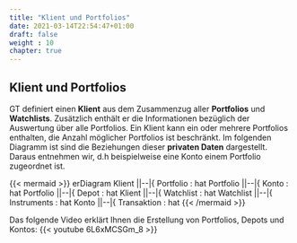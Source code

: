 ```yaml
---
title: "Klient und Portfolios"
date: 2021-03-14T22:54:47+01:00
draft: false
weight : 10
chapter: true
---
```

## Klient und Portfolios
GT definiert einen **Klient** aus dem Zusammenzug aller **Portfolios** und **Watchlists**. Zusätzlich enthält er die Informationen bezüglich der Auswertung über alle Portfolios. Ein Klient kann ein oder mehrere Portfolios enthalten, die Anzahl möglicher Portfolios ist beschränkt. Im folgenden Diagramm ist sind die Beziehungen dieser **privaten Daten** dargestellt. Daraus entnehmen wir, d.h beispielweise eine Konto einem Portfolio zugeordnet ist.

{{< mermaid >}}
erDiagram
    Klient ||--|{ Portfolio : hat
    Portfolio ||--|{ Konto : hat
    Portfolio ||--|{ Depot : hat
    Klient ||--|{ Watchlist : hat
    Watchlist ||--|{ Instruments : hat
    Konto ||--|{ Transaktion : hat
{{< /mermaid >}}

Das folgende Video erklärt Ihnen die Erstellung von Portfolios, Depots und Kontos:
{{< youtube 6L6xMCSGm_8 >}}